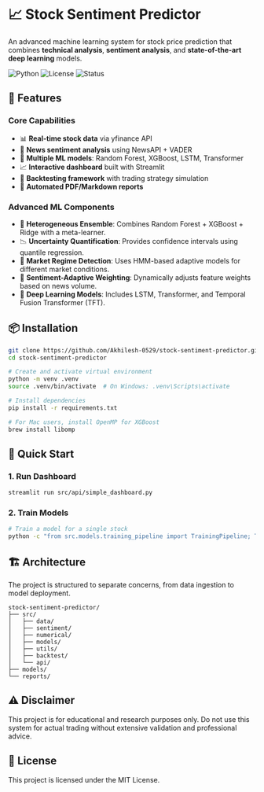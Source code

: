 # 📈 Stock Sentiment Predictor

An advanced machine learning system for stock price prediction that combines **technical analysis**, **sentiment analysis**, and **state-of-the-art deep learning** models.

![Python](https://img.shields.io/badge/python-3.10+-blue.svg)
![License](https://img.shields.io/badge/license-MIT-green.svg)
![Status](https://img.shields.io/badge/status-production-success.svg)

## 🚀 Features

### Core Capabilities
- 📊 **Real-time stock data** via yfinance API
- 📰 **News sentiment analysis** using NewsAPI + VADER
- 🤖 **Multiple ML models**: Random Forest, XGBoost, LSTM, Transformer
- 📈 **Interactive dashboard** built with Streamlit
- 🔄 **Backtesting framework** with trading strategy simulation
- 📄 **Automated PDF/Markdown reports**

### Advanced ML Components
- 🎯 **Heterogeneous Ensemble**: Combines Random Forest + XGBoost + Ridge with a meta-learner.
- 📉 **Uncertainty Quantification**: Provides confidence intervals using quantile regression.
- 🔀 **Market Regime Detection**: Uses HMM-based adaptive models for different market conditions.
- 💬 **Sentiment-Adaptive Weighting**: Dynamically adjusts feature weights based on news volume.
- 🧠 **Deep Learning Models**: Includes LSTM, Transformer, and Temporal Fusion Transformer (TFT).

## 📦 Installation

```bash
git clone https://github.com/Akhilesh-0529/stock-sentiment-predictor.git
cd stock-sentiment-predictor

# Create and activate virtual environment
python -m venv .venv
source .venv/bin/activate  # On Windows: .venv\Scripts\activate

# Install dependencies
pip install -r requirements.txt

# For Mac users, install OpenMP for XGBoost
brew install libomp
```

## 🎯 Quick Start

### 1. Run Dashboard

```bash
streamlit run src/api/simple_dashboard.py
```

### 2. Train Models

```bash
# Train a model for a single stock
python -c "from src.models.training_pipeline import TrainingPipeline; TrainingPipeline(['AAPL']).train_model('AAPL')"
```

## 🏗️ Architecture

The project is structured to separate concerns, from data ingestion to model deployment.

```
stock-sentiment-predictor/
├── src/
│   ├── data/
│   ├── sentiment/
│   ├── numerical/
│   ├── models/
│   ├── utils/
│   ├── backtest/
│   └── api/
├── models/
└── reports/
```

## ⚠️ Disclaimer

This project is for educational and research purposes only. Do not use this system for actual trading without extensive validation and professional advice.

## 📄 License

This project is licensed under the MIT License.

